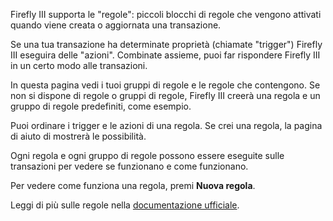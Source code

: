 Firefly III supporta le "regole": piccoli blocchi di regole che vengono attivati ​​quando viene creata o aggiornata una transazione.

Se una tua transazione ha determinate proprietà (chiamate "trigger") Firefly III eseguira delle "azioni". Combinate assieme, puoi far rispondere Firefly III in un certo modo alle transazioni.

In questa pagina vedi i tuoi gruppi di regole e le regole che contengono. Se non si dispone di regole o gruppi di regole, Firefly III creerà una regola e un gruppo di regole predefiniti, come esempio.

Puoi ordinare i trigger e le azioni di una regola. Se crei una regola, la pagina di aiuto di mostrerà le possibilità.

Ogni regola e ogni gruppo di regole possono essere eseguite sulle transazioni per vedere se funzionano e come funzionano.

Per vedere come funziona una regola, premi **Nuova regola**.

Leggi di più sulle regole nella [documentazione ufficiale](https://docs.firefly-iii.org/advanced-concepts/rules).